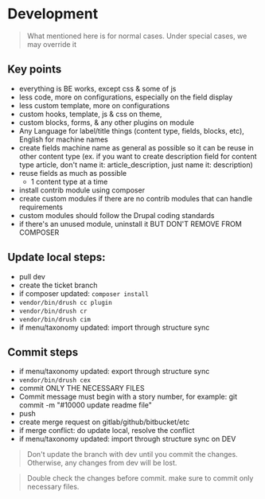 # Development
> What mentioned here is for normal cases. Under special cases, we may override it

## Key points
- everything is BE works, except css & some of js
- less code, more on configurations, especially on the field display
- less custom template, more on configurations
- custom hooks, template, js & css on theme,
- custom blocks, forms, & any other plugins on module
- Any Language for label/title things (content type, fields, blocks, etc), English for machine names
- create fields machine name as general as possible so it can be reuse in other content type (ex. if you want to create description field for content type article, don't name it: article_description, just name it: description)
- reuse fields as much as possible
  - 1 content type at a time
- install contrib module using composer
- create custom modules if there are no contrib modules that can handle requirements
- custom modules should follow the Drupal coding standards
- if there's an unused module, uninstall it BUT DON'T REMOVE FROM COMPOSER

## Update local steps:
- pull dev
- create the ticket branch
- if composer updated: `composer install`
- `vendor/bin/drush cc plugin`
- `vendor/bin/drush cr`
- `vendor/bin/drush cim`
- if menu/taxonomy updated: import through structure sync

## Commit steps
- if menu/taxonomy updated: export through structure sync
- `vendor/bin/drush cex`
- commit ONLY THE NECESSARY FILES
- Commit message must begin with a story number, for example: git commit -m "#10000 update readme file"
- push
- create merge request on gitlab/github/bitbucket/etc
- if merge conflict: do update local, resolve the conflict
- if menu/taxonomy updated: import through structure sync on DEV

> Don't update the branch with dev until you commit the changes. Otherwise, any changes from dev will be lost.

> Double check the changes before commit. make sure to commit only necessary files.
